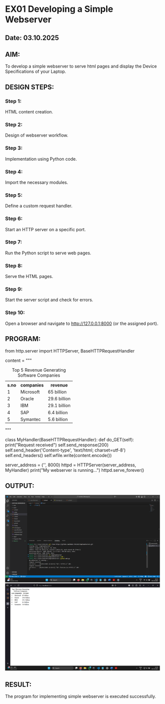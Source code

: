 # EX01 Developing a Simple Webserver
## Date: 03.10.2025

## AIM:
To develop a simple webserver to serve html pages and display the Device Specifications of your Laptop.

## DESIGN STEPS:
### Step 1: 
HTML content creation.

### Step 2:
Design of webserver workflow.

### Step 3:
Implementation using Python code.

### Step 4:
Import the necessary modules.

### Step 5:
Define a custom request handler.

### Step 6:
Start an HTTP server on a specific port.

### Step 7:
Run the Python script to serve web pages.

### Step 8:
Serve the HTML pages.

### Step 9:
Start the server script and check for errors.

### Step 10:
Open a browser and navigate to http://127.0.0.1:8000 (or the assigned port).

## PROGRAM:
from http.server import HTTPServer, BaseHTTPRequestHandler

content = """
<!DOCTYPE html>
<html>
<head>
    <title>Top 5 Revenue Generating Software Companies</title>
</head>
<body>
    <table>
        <caption>Top 5 Revenue Generating Software Companies</caption>
        <tr>
            <th>s.no</th>
            <th>companies</th>
            <th>revenue</th>
        </tr>
        <tr>
            <td>1</td>
            <td>Microsoft</td>
            <td>65 billion</td>
        </tr>
        <tr>
            <td>2</td>
            <td>Oracle</td>
            <td>29.6 billion</td>
        </tr>
        <tr>
            <td>3</td>
            <td>IBM</td>
            <td>29.1 billion</td>
        </tr>
        <tr>
            <td>4</td>
            <td>SAP</td>
            <td>6.4 billion</td>
        </tr>
        <tr>
            <td>5</td>
            <td>Symantec</td>
            <td>5.6 billion</td>
        </tr>
    </table>
</body>
</html>


"""

class MyHandler(BaseHTTPRequestHandler):
    def do_GET(self):
        print("Request received")
        self.send_response(200)
        self.send_header('Content-type', 'text/html; charset=utf-8')
        self.end_headers()
        self.wfile.write(content.encode())

server_address = ('', 8000)
httpd = HTTPServer(server_address, MyHandler)
print("My webserver is running...")
httpd.serve_forever()

## OUTPUT:
![alt text](<Screenshot 2025-10-01 222110.png>)
![alt text](<Screenshot 2025-10-03 113034.png>)
## RESULT:
The program for implementing simple webserver is executed successfully.
